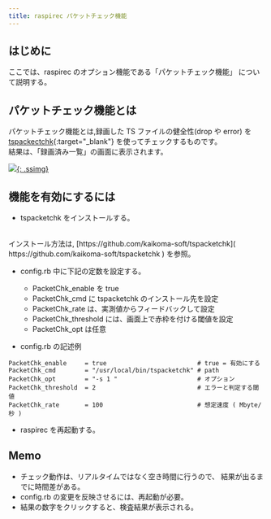 ```yaml
---
title: raspirec パケットチェック機能
---
```



## はじめに

ここでは、raspirec のオプション機能である「パケットチェック機能」
について説明する。

## パケットチェック機能とは

パケットチェック機能とは,録画した TS ファイルの健全性(drop や error) を
[tspackectchk]( https://github.com/kaikoma-soft/tspacketchk ){:target="_blank"}
を使ってチェックするものです。
<br>
結果は、「録画済み一覧」の画面に表示されます。


[![]({{site.baseurl}}/img/packetchk.png){: .ssimg}]({{site.baseurl}}/img/packetchk.png)


## 機能を有効にするには

* tspacketchk をインストールする。
<br>
インストール方法は,
[https://github.com/kaikoma-soft/tspacketchk]( https://github.com/kaikoma-soft/tspacketchk )
を参照。

*  config.rb 中に下記の定数を設定する。
   * PacketChk_enable を true
   * PacketChk_cmd に tspacketchk のインストール先を設定
   * PacketChk_rate は、実測値からフィードバックして設定
   * PacketChk_threshold には、画面上で赤枠を付ける閾値を設定
   * PacketChk_opt は任意

* config.rb の記述例
```
PacketChk_enable     = true                         # true = 有効にする
PacketChk_cmd        = "/usr/local/bin/tspacketchk" # path
PacketChk_opt        = "-s 1 "                      # オプション
PacketChk_threshold  = 2                            # エラーと判定する閾値
PacketChk_rate       = 100                          # 想定速度 ( Mbyte/秒 )
```


* raspirec を再起動する。



##  Memo
  * チェック動作は、リアルタイムではなく空き時間に行うので、
    結果が出るまでに時間差がある。
  * config.rb の変更を反映させるには、再起動が必要。
  * 結果の数字をクリックすると、検査結果が表示される。
